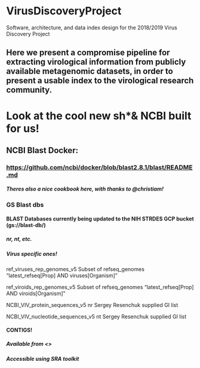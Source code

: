 # VirusDiscoveryProject
Software, architecture, and data index design for the 2018/2019 Virus Discovery Project

## Here we present a compromise pipeline for extracting virological information from publicly available metagenomic datasets, in order to present a usable index to the virological research community.  

# Look at the cool new sh*& NCBI built for us!

## NCBI Blast Docker:

### https://github.com/ncbi/docker/blob/blast2.8.1/blast/README.md

##### Theres also a nice cookbook here, with thanks to @christiam!

### GS Blast dbs

#### BLAST Databases currently being updated to the NIH STRDES GCP bucket (gs://blast-db/)

##### nr, nt, etc.  

##### Virus specific ones!

ref_viruses_rep_genomes_v5	Subset of refseq_genomes “latest_refseq[Prop] AND viruses[Organism]”	

ref_viroids_rep_genomes_v5	Subset of refseq_genomes “latest_refseq[Prop] AND viroids[Organism]”	

NCBI_VIV_protein_sequences_v5	nr	Sergey Resenchuk supplied GI list	

NCBI_VIV_nucleotide_sequences_v5	nt	Sergey Resenchuk supplied GI list	

#### CONTIGS!

##### Available from <>

##### Accessible using SRA toolkit
